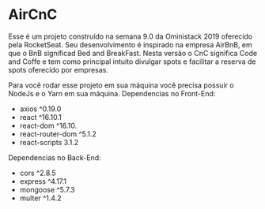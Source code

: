 # AirCnC
Esse é um projeto construído na semana 9.0 da Oministack 2019 oferecido pela RocketSeat. Seu desenvolvimento é inspirado na empresa AirBnB, em que o BnB significad Bed and BreakFast. Nesta versão o CnC significa Code and Coffe e tem como principal intuito divulgar spots e facilitar a reserva de spots oferecido por empresas.

Para você rodar esse projeto em sua máquina você precisa possuir o NodeJs e o Yarn em sua máquina.
Dependencias no Front-End:
- axios ^0.19.0
- react ^16.10.1
- react-dom ^16.10.
- react-router-dom ^5.1.2
- react-scripts 3.1.2

Dependencias no Back-End:
- cors ^2.8.5
- express ^4.17.1
- mongoose ^5.7.3
- multer ^1.4.2
